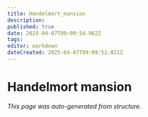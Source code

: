 ```yaml
---
title: Handelmort_mansion
description: 
published: true
date: 2025-04-07T09:09:54.062Z
tags: 
editor: markdown
dateCreated: 2025-04-07T09:09:52.021Z
---
```


# Handelmort mansion

*This page was auto-generated from structure.*